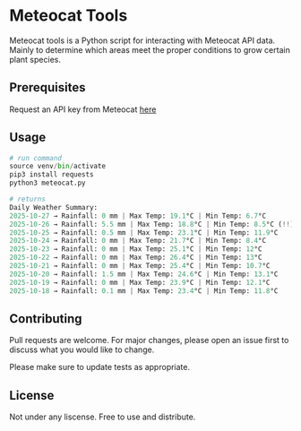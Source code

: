 # Meteocat Tools 

Meteocat tools is a Python script for interacting with Meteocat API data. Mainly to determine which areas meet the proper conditions to grow certain plant species. 

## Prerequisites

Request an API key from Meteocat [here](https://apidocs.meteocat.gencat.cat/section/informacio-general/plans-i-registre/)


## Usage

```python
# run command
source venv/bin/activate
pip3 install requests
python3 meteocat.py

# returns
Daily Weather Summary:
2025-10-27 → Rainfall: 0 mm | Max Temp: 19.1°C | Min Temp: 6.7°C 
2025-10-26 → Rainfall: 5.5 mm | Max Temp: 18.8°C | Min Temp: 8.5°C (!!)
2025-10-25 → Rainfall: 0.5 mm | Max Temp: 23.1°C | Min Temp: 11.9°C 
2025-10-24 → Rainfall: 0 mm | Max Temp: 21.7°C | Min Temp: 8.4°C 
2025-10-23 → Rainfall: 0 mm | Max Temp: 25.1°C | Min Temp: 12°C 
2025-10-22 → Rainfall: 0 mm | Max Temp: 26.4°C | Min Temp: 13°C 
2025-10-21 → Rainfall: 0 mm | Max Temp: 25.4°C | Min Temp: 10.7°C 
2025-10-20 → Rainfall: 1.5 mm | Max Temp: 24.6°C | Min Temp: 13.1°C 
2025-10-19 → Rainfall: 0 mm | Max Temp: 23.9°C | Min Temp: 12.1°C 
2025-10-18 → Rainfall: 0.1 mm | Max Temp: 23.4°C | Min Temp: 11.8°C 
```

## Contributing

Pull requests are welcome. For major changes, please open an issue first to discuss what you would like to change.

Please make sure to update tests as appropriate.

## License

Not under any liscense. Free to use and distribute.
